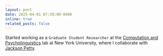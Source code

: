 ```yaml
---
layout: post
date: 2025-04-01 07:59:00-0400
inline: true
related_posts: false
---
```


Started working as a `Graduate Student Researcher` at the [Computation and Psycholinguistics](https://caplabnyu.github.io/) lab at New York University, where I collaborate with [Jackson Petty](https://jacksonpetty.org/about/).